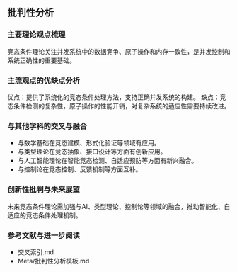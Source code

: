 ## 批判性分析

### 主要理论观点梳理

竞态条件理论关注并发系统中的数据竞争、原子操作和内存一致性，是并发控制和系统正确性的重要基础。

### 主流观点的优缺点分析

优点：提供了系统化的竞态条件处理方法，支持正确并发系统的构建。
缺点：竞态条件检测的复杂性，原子操作的性能开销，对复杂系统的适应性需要持续改进。

### 与其他学科的交叉与融合

- 与数学基础在竞态建模、形式化验证等领域有应用。
- 与类型理论在竞态抽象、接口设计等方面有创新应用。
- 与人工智能理论在智能竞态检测、自适应预防等方面有新兴融合。
- 与控制论在竞态控制、反馈机制等方面互补。

### 创新性批判与未来展望

未来竞态条件理论需加强与AI、类型理论、控制论等领域的融合，推动智能化、自适应的竞态条件处理机制。

### 参考文献与进一步阅读

- 交叉索引.md
- Meta/批判性分析模板.md
